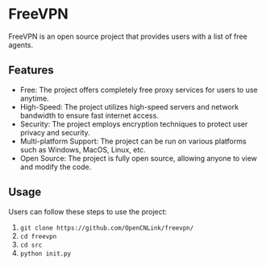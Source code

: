 # FreeVPN

FreeVPN is an open source project that provides users with a list of free agents.

## Features

- Free: The project offers completely free proxy services for users to use anytime.
- High-Speed: The project utilizes high-speed servers and network bandwidth to ensure fast internet access.
- Security: The project employs encryption techniques to protect user privacy and security.
- Multi-platform Support: The project can be run on various platforms such as Windows, MacOS, Linux, etc.
- Open Source: The project is fully open source, allowing anyone to view and modify the code.

## Usage

Users can follow these steps to use the project:

1. ```git clone https://github.com/OpenCNLink/freevpn/```
2. ```cd freevpn```
3. ```cd src```
4. ```python init.py```